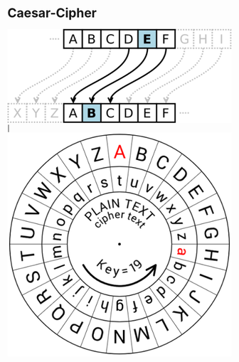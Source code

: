# Caesar-Cipher
![](CaesarCipher.png)                                |                                        ![](CaesarCipher1.png)
